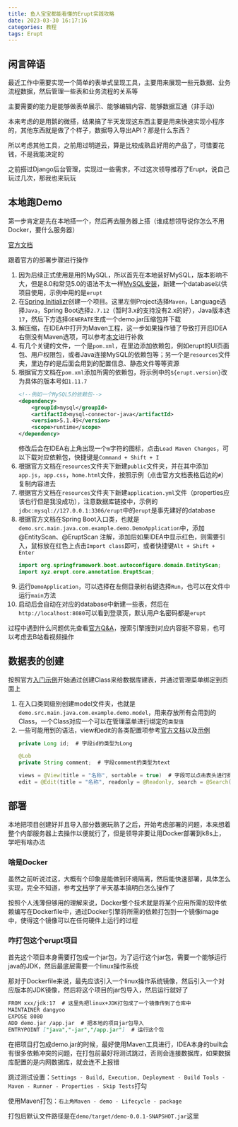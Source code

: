 ```yaml
---
title: 鱼人宝宝都能看懂的Erupt实践攻略
date: 2023-03-30 16:17:16
categories: 教程
tags: Erupt
---
```

## 闲言碎语

最近工作中需要实现一个简单的表单式呈现工具，主要用来展现一些元数据、业务流程数据，然后管理一些表和业务流程的关系等

主要需要的能力是能够做表单展示、能够编辑内容、能够数据互通（非手动）

本来考虑的是用鹅的微搭，结果搞了半天发现这东西主要是用来快速实现小程序的，其他东西就是做了个样子，数据导入导出API？那是什么东西？

所以考虑其他工具，之前用过明道云，算是比较成熟且好用的产品了，可惜要花钱，不是我能决定的

之前搭过Django后台管理，实现过一些需求，不过这次领导推荐了Erupt，说自己玩过几次，那我也来玩玩

<!--more-->

## 本地跑Demo

第一步肯定是先在本地搭一个，然后再去服务器上搭（谁成想领导说你怎么不用Docker，要什么服务器）

[官方文档](https://www.yuque.com/erupts/erupt/foa2bt)

跟着官方的部署步骤进行操作

1. 因为后续正式使用是用的MySQL，所以首先在本地装好MySQL，版本影响不大，但是8.0和常见5.0的语法不太一样[MySQL安装](https://www.runoob.com/mysql/mysql-install.html)，新建一个database以供项目使用，示例中用的是`erupt`
2. 在[Spring Initializr](https://start.spring.io/)创建一个项目。这里左侧Project选择`Maven`，Language选择`Java`，Spring Boot选择`2.7.12`（暂时3.x的支持没有2.x的好），Java版本选`17`，然后下方选择`GENERATE`生成一个demo.jar压缩包并下载
3. 解压缩，在IDEA中打开为Maven工程，这一步如果操作错了导致打开后IDEA右侧没有Maven选项，可以参考[本文](https://cloud.tencent.com/developer/article/1882517)进行补救
4. 有几个关键的文件，一个是`pom.xml`，在里边添加依赖包，例如erupt的UI页面包、用户权限包，或者Java连接MySQL的依赖包等；另一个是`resources`文件夹，里边存的是后面会用到的配置信息、静态文件等等资源
5. 根据官方文档在`pom.xml`添加所需的依赖包，将示例中的`${erupt.version}`改为具体的版本号如`1.11.7`
    ``` xml
    <!--例如一个MySQL5的依赖包-->
    <dependency>
        <groupId>mysql</groupId>
        <artifactId>mysql-connector-java</artifactId>
        <version>5.1.49</version>
        <scope>runtime</scope>
    </dependency>
    ```
   修改后会在IDEA右上角出现一个`m`字符的图标，点击`Load Maven Changes`，可以下载对应依赖包，快捷键是`Command + Shift + I`
6. 根据官方文档在`resources`文件夹下新建`public`文件夹，并在其中添加`app.js`，`app.css`，`home.html`文件，按照示例（点击官方文档表格后边的`#`）复制内容进去
7. 根据官方文档在`resources`文件夹下新建`application.yml`文件（properties应该也行但是我没成功），注意数据库链接中，示例的`jdbc:mysql://127.0.0.1:3306/erupt`中的`erupt`是事先建好的database
8. 根据官方文档在Spring Boot入口类，也就是`demo.src.main.java.com.example.demo.DemoApplication`中，添加 @EntityScan、@EruptScan 注解，添加后如果IDEA中显示红色，则需要引入，鼠标放在红色上点击`Import class`即可，或者快捷键`Alt + Shift + Enter`
    ``` java
    import org.springframework.boot.autoconfigure.domain.EntityScan;
    import xyz.erupt.core.annotation.EruptScan;
    ```
9. 运行`DemoApplication`，可以选择在左侧目录树右键选择`Run`，也可以在文件中运行`main`方法
10. 启动后会自动在对应的database中新建一些表，然后在`http://localhost:8080`可以看到登录页，默认用户名密码都是`erupt`

过程中遇到什么问题优先查看[官方Q&A](https://www.yuque.com/erupts/erupt/vr4md2#PQuoK)，搜索引擎搜到对应内容挺不容易，也可以考虑去B站看视频操作

## 数据表的创建

按照官方[入门示例](https://www.yuque.com/erupts/erupt/waztcb)开始通过创建Class来给数据库建表，并通过管理菜单绑定到页面上

1. 在入口类同级别创建model文件夹，也就是`demo.src.main.java.com.example.demo.model`，用来存放所有会用到的Class，一个Class对应一个可以在管理菜单进行绑定的`类型值`
2. 一些可能用到的语法，view和edit的各类配置项参考[官方文档](https://www.yuque.com/erupts/erupt/gec455)以及[示例](https://www.erupt.xyz/#!/contrast)
   ```java
   private Long id;  # 字段id的类型为Long
   
   @Lob
   private String comment;  # 字段comment的类型为text
   
   views = @View(title = "名称", sortable = true)  # 字段可以点击表头进行排序
   edit = @Edit(title = "名称", readonly = @Readonly, search = @Search(vague = true))  # 字段不可编辑，可以进行模糊搜索（页面上方会有虚线搜索框，false为精确搜索，搜索框为实线）
   ```

## 部署

本地把项目创建好并且导入部分数据玩熟了之后，开始考虑部署的问题，本来想着整个内部服务器上去操作以便就行了，但是领导非要让用Docker部署到k8s上，学吧有啥办法

### 啥是Docker

虽然之前听说过这，大概有个印象是能做到环境隔离，然后能快速部署，具体怎么实现，完全不知道，参考[文档](https://yeasy.gitbook.io/docker_practice/)学了半天基本搞明白怎么操作了

按照个人浅薄但够用的理解来说，Docker整个技术就是将某个应用所需的软件依赖编写在Dockerfile中，通过Docker引擎将所需的依赖打包到一个镜像image中，使得这个镜像可以在任何硬件上运行的过程

### 咋打包这个erupt项目

首先这个项目本身需要打包成一个jar包，为了运行这个jar包，需要一个能够运行java的JDK，然后最底层需要一个linux操作系统

那对于Dockerfile来说，最先应该引入一个linux操作系统镜像，然后引入一个对应版本的JDK镜像，然后将这个项目的jar包导入，然后运行就好了

```markdown
FROM xxx/jdk:17  # 这里先把linux+JDK打包成了一个镜像传到了仓库中
MAINTAINER dangyoo
EXPOSE 8080
ADD demo.jar /app.jar  # 把本地的项目jar包导入
ENTRYPOINT ["java","-jar","/app.jar"]  # 运行这个包
```

在把项目打包成demo.jar的时候，最好使用Maven工具进行，IDEA本身的built会有很多依赖冲突的问题，在打包前最好将测试跳过，否则会连接数据库，如果数据库配置的是内网数据库，就会连不上报错

跳过测试设置：`Settings - Build, Execution, Deployment - Build Tools - Maven - Runner - Properties - Skip Tests`打勾

使用Maven打包：`右上角Maven - demo - Lifecycle - package`

打包后默认文件路径是在`demo/target/demo-0.0.1-SNAPSHOT.jar`这里
